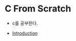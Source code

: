 # C From Scratch
- c를 공부한다.

- [Introduction](https://github.com/csyouk/c-from-scratch/blob/master/Introduction.md)